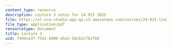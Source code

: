```yaml
---
content_type: resource
description: Lecture 3 notes for 24.915 2015
file: https://ol-ocw-studio-app-qa.s3.amazonaws.com/courses/24-915-linguistic-phonetics-fall-2015/f49dce3ff5d1b89045e258cb2c762f8d_MIT24_915F15_lec3.pdf
file_type: application/pdf
resourcetype: Document
title: Lecture 3
uid: f49dce3f-f5d1-b890-45e2-58cb2c762f8d
---
```

